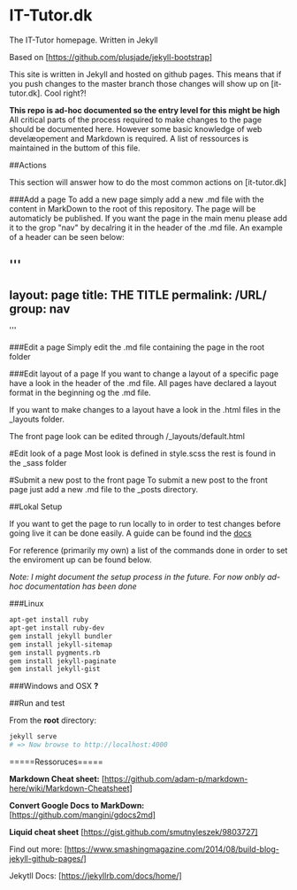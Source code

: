 # IT-Tutor.dk


The IT-Tutor homepage. Written in Jekyll

Based on [https://github.com/plusjade/jekyll-bootstrap]

This site is written in Jekyll and hosted on github pages. This means that if you push changes to the master branch those changes will show up on [it-tutor.dk]. Cool right?!

**This repo is ad-hoc documented so the entry level for this might be high** All critical parts of the process required to make changes to the page should be documented here. However some basic knowledge of web develæopement and Markdown is required. A list of ressources is maintained in the buttom of this file.


##Actions

This section will answer how to do the most common actions on [it-tutor.dk]

###Add a page
To add a new page simply add a new .md file with the content in MarkDown to the root of this repository. The page will be automaticly be published. If you want the page in the main menu please add it to the grop "nav" by decalring it in the header of the .md file. An example of a header can be seen below:


'''
---
layout: page
title: THE TITLE
permalink: /URL/
group: nav <!-- #Includes it in the menu-->
---
''' 

###Edit a page
Simply edit the .md file containing the page in the root folder

###Edit layout of a page
If you want to change a layout of a specific page have a look in the header of the .md file. All pages have declared a layout format in the beginning og the .md file. 

If you want to make changes to a layout have a look in the .html files in the _layouts folder.

The front page look can be edited through /_layouts/default.html 

#Edit look of a page
Most look is defined in style.scss the rest is found in the _sass folder

#Submit a new post to the front page
To submit a new post to the front page just add a new .md file to the _posts directory.


##Lokal Setup

If you want to get the page to run locally to in order to test changes before going live it can be done easily. A guide can be found ind the [docs](https://jekyllrb.com/docs/installation/)

For reference (primarily my own) a list of the commands done in order to set the enviroment up can be found below. 

*Note: I might document the setup process in the future. For now onbly ad-hoc documentation has been done*

###Linux

```bash
apt-get install ruby
apt-get install ruby-dev
gem install jekyll bundler
gem install jekyll-sitemap
gem install pygments.rb
gem install jekyll-paginate
gem install jekyll-gist

```

###Windows and OSX
**?**


##Run and test

From the **root** directory:

```bash
jekyll serve
# => Now browse to http://localhost:4000
```



=====Ressoruces=====

**Markdown Cheat sheet:** [https://github.com/adam-p/markdown-here/wiki/Markdown-Cheatsheet]

**Convert Google Docs to MarkDown:** [https://github.com/mangini/gdocs2md]

**Liquid cheat sheet** [https://gist.github.com/smutnyleszek/9803727]

Find out more: [https://www.smashingmagazine.com/2014/08/build-blog-jekyll-github-pages/]

Jekytll Docs: [https://jekyllrb.com/docs/home/]

